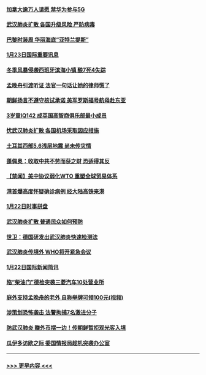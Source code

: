 #### [加拿大逾万人请愿 禁华为参与5G](../pages/prog202/a102759553.md?t=01240555) 
#### [武汉肺炎扩散 各国升级风险 严防病毒](../pages/prog202/a102759400.md?t=01240555) 
#### [巴黎时装周 华丽海底“亚特兰提斯”](../pages/prog202/a102759217.md?t=01240555) 
#### [1月23日国际重要讯息](../pages/prog202/a102759199.md?t=01240555) 
#### [冬季风暴侵袭西班牙滨海小镇 酿7死4失踪](../pages/prog202/a102759119.md?t=01240555) 
#### [孟晚舟引渡听证 法官一句话让她的律师慌了](../pages/prog202/a102759060.md?t=01240555) 
#### [朝鲜扬言不遵守核试承诺 美军罗斯福号航母赴东亚](../pages/prog202/a102759001.md?t=01240555) 
#### [3岁童IQ142 成英国高智商俱乐部最小成员](../pages/prog202/a102758990.md?t=01240555) 
#### [忧武汉肺炎扩散 各国机场采取因应措施](../pages/prog202/a102758911.md?t=01240555) 
#### [土耳其西部5.6浅层地震 尚未传灾情](../pages/prog202/a102758903.md?t=01240555) 
#### [蓬佩奥：收取中共不劳而获之财 恐适得其反](../pages/prog202/a102758889.md?t=01240555) 
#### [【禁闻】美中协议弱化WTO 重塑全球贸易体系](../pages/prog202/a102758790.md?t=01240555) 
#### [港首爆高度怀疑确诊病例 经大陆高铁来港](../pages/prog202/a102758613.md?t=01240555) 
#### [1月22日时事拼盘](../pages/prog202/a102758615.md?t=01240555) 
#### [武汉肺炎扩散 普通民众如何预防](../pages/prog202/a102758504.md?t=01240555) 
#### [世卫：德国研发出武汉肺炎快速检测法](../pages/prog202/a102758495.md?t=01240555) 
#### [武汉肺炎传境外 WHO将开紧急会议](../pages/prog202/a102758437.md?t=01240555) 
#### [1月22日国际新闻简讯](../pages/prog202/a102758231.md?t=01240555) 
#### [陷“柴油门”德检突袭三菱汽车10处营业所](../pages/prog202/a102758165.md?t=01240555) 
#### [庭外支持孟晚舟的老外 自称举牌可领100元(视频)](../pages/prog202/a102758092.md?t=01240555) 
#### [涉策划恐怖袭击 法警拘捕7名激进分子](../pages/prog202/a102758069.md?t=01240555) 
#### [防武汉肺炎 赚外币摆一边！传朝鲜暂拒观光客入境](../pages/prog202/a102758019.md?t=01240555) 
#### [瓜伊多访欧之际 委国情报局趁机突袭办公室](../pages/prog202/a102757999.md?t=01240555) 

----
#### [ >>> 更早内容 <<< ](../indexes/prog202-earlier.md)

